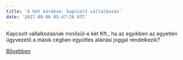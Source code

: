 ```yaml
---
title: 'A hét kérdése: kapcsolt vállalkozás'
date: '2017-09-06 05:47:26 UTC'
---
```


Kapcsolt vállalkozásnak minősül-e két Kft., ha az egyikben az egyetlen ügyvezető a másik cégben együttes aláírási joggal rendelkezik?


[Bővebben](http://ift.tt/2gFpLE5)
